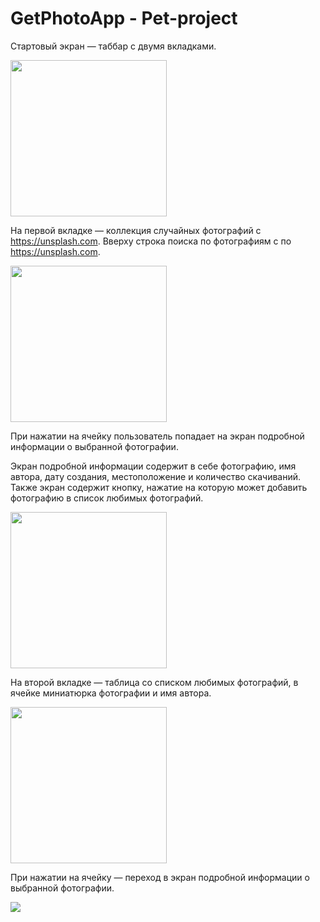 # GetPhotoApp - Pet-project

Стартовый экран — таббар с двумя вкладками.

<img src="https://user-images.githubusercontent.com/91372236/199481370-5fc18dfc-d047-4b00-9e93-3313694f4d76.png" width="250">

На первой вкладке — коллекция случайных фотографий с https://unsplash.com. Вверху строка поиска по фотографиям с по https://unsplash.com. 

<img src="https://user-images.githubusercontent.com/91372236/199483321-255751e8-8ec5-4154-87c9-ee5e48f47593.png" width="250">

При нажатии на ячейку пользователь попадает на экран подробной информации о выбранной фотографии.

Экран подробной информации содержит в себе фотографию, имя автора, дату создания, местоположение и количество скачиваний.
Также экран содержит кнопку, нажатие на которую может добавить фотографию в список любимых фотографий.

<img src="https://user-images.githubusercontent.com/91372236/199483538-fffce74d-8088-4930-8f2d-cb4cb70ae851.png" width="250">

На второй вкладке — таблица со списком любимых фотографий, в ячейке миниатюрка фотографии и имя автора. 

<img src="https://user-images.githubusercontent.com/91372236/199483589-0f6fe321-0e14-4eff-8600-144c2dc619f9.png" width="250">

При нажатии на ячейку — переход в экран подробной информации о выбранной фотографии.

<img src="https://user-images.githubu">
